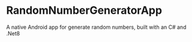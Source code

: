 # RandomNumberGeneratorApp
A native Android app for generate random numbers, built with an C# and .Net8
